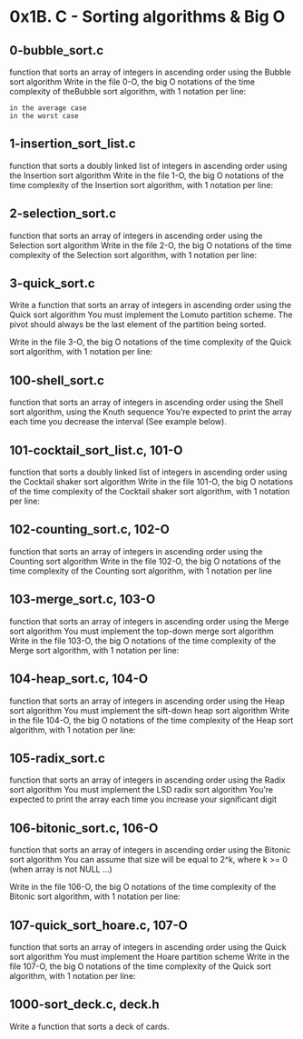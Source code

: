 # 0x1B. C - Sorting algorithms & Big O

## 0-bubble_sort.c
function that sorts an array of integers in ascending order using the Bubble sort algorithm
Write in the file 0-O, the big O notations of the time complexity of theBubble sort algorithm, with 1 notation per line:
``` in the best case
in the average case
in the worst case
```

## 1-insertion_sort_list.c
function that sorts a doubly linked list of integers in ascending order using the Insertion sort algorithm
Write in the file 1-O, the big O notations of the time complexity of the Insertion sort algorithm, with 1 notation per line:

## 2-selection_sort.c
function that sorts an array of integers in ascending order using the Selection sort algorithm
Write in the file 2-O, the big O notations of the time complexity of the Selection sort algorithm, with 1 notation per line:

## 3-quick_sort.c
Write a function that sorts an array of integers in ascending order using the Quick sort algorithm
You must implement the Lomuto partition scheme.
The pivot should always be the last element of the partition being sorted.

Write in the file 3-O, the big O notations of the time complexity of the Quick sort algorithm, with 1 notation per line:

## 100-shell_sort.c
function that sorts an array of integers in ascending order using the Shell sort algorithm, using the Knuth sequence
You’re expected to print the array each time you decrease the interval (See example below).

## 101-cocktail_sort_list.c, 101-O
function that sorts a doubly linked list of integers in ascending order using the Cocktail shaker sort algorithm
Write in the file 101-O, the big O notations of the time complexity of the Cocktail shaker sort algorithm, with 1 notation per line:

## 102-counting_sort.c, 102-O
function that sorts an array of integers in ascending order using the Counting sort algorithm
Write in the file 102-O, the big O notations of the time complexity of the Counting sort algorithm, with 1 notation per line

## 103-merge_sort.c, 103-O
function that sorts an array of integers in ascending order using the Merge sort algorithm
You must implement the top-down merge sort algorithm
Write in the file 103-O, the big O notations of the time complexity of the Merge sort algorithm, with 1 notation per line:

## 104-heap_sort.c, 104-O
function that sorts an array of integers in ascending order using the Heap sort algorithm
You must implement the sift-down heap sort algorithm
Write in the file 104-O, the big O notations of the time complexity of the Heap sort algorithm, with 1 notation per line:

## 105-radix_sort.c
function that sorts an array of integers in ascending order using the Radix sort algorithm
You must implement the LSD radix sort algorithm
You’re expected to print the array each time you increase your significant digit

## 106-bitonic_sort.c, 106-O
function that sorts an array of integers in ascending order using the Bitonic sort algorithm
You can assume that size will be equal to 2^k, where k >= 0 (when array is not NULL …)

Write in the file 106-O, the big O notations of the time complexity of the Bitonic sort algorithm, with 1 notation per line:

## 107-quick_sort_hoare.c, 107-O
function that sorts an array of integers in ascending order using the Quick sort algorithm
You must implement the Hoare partition scheme
Write in the file 107-O, the big O notations of the time complexity of the Quick sort algorithm, with 1 notation per line:

## 1000-sort_deck.c, deck.h
Write a function that sorts a deck of cards.
